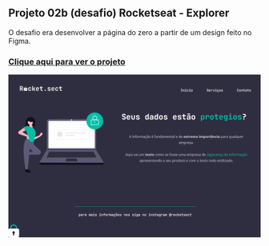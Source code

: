 ## Projeto 02b (desafio) Rocketseat - Explorer
O desafio era desenvolver a página do zero a partir de um design feito no Figma.
### [Clique aqui para ver o projeto](https://colelladev.github.io/RocketProjeto02b/)
![preview](./preview.PNG)
